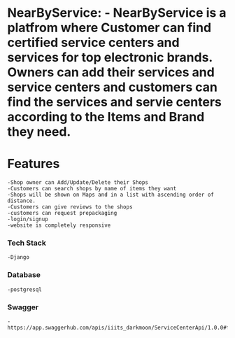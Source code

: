 # NearByService: - NearByService is a platfrom where Customer can find certified service centers and services for top electronic brands. Owners can add their services and service centers and customers can find the services and servie centers according to the Items and Brand they need.





# Features
    -Shop owner can Add/Update/Delete their Shops
    -Customers can search shops by name of items they want
    -Shops will be shown on Maps and in a list with ascending order of distance.
    -Customers can give reviews to the shops
    -customers can request prepackaging
    -login/signup
    -website is completely responsive


### Tech Stack
    -Django

### Database 
    -postgresql

### Swagger
    -https://app.swaggerhub.com/apis/iiits_darkmoon/ServiceCenterApi/1.0.0#free
  

